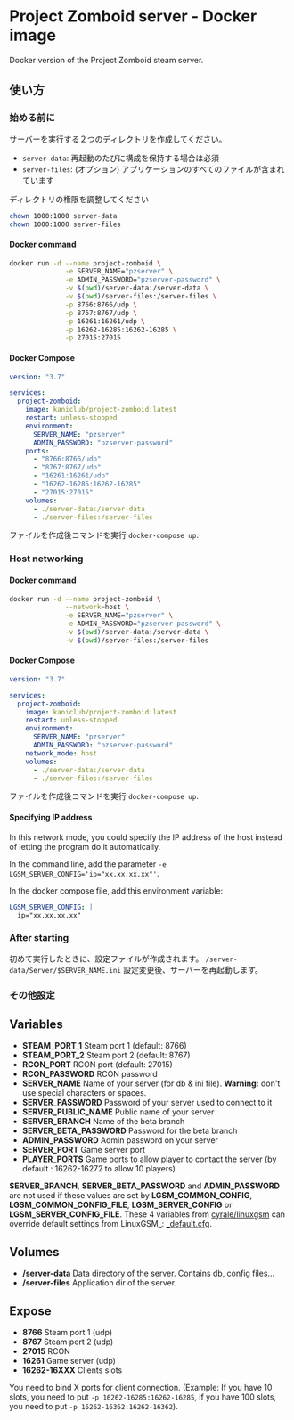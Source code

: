# Project Zomboid server - Docker image

Docker version of the Project Zomboid steam server.

## 使い方

### 始める前に

サーバーを実行する２つのディレクトリを作成してください。

- `server-data`: 再起動のたびに構成を保持する場合は必須
- `server-files`: (オプション) アプリケーションのすべてのファイルが含まれています

ディレクトリの権限を調整してください

```bash
chown 1000:1000 server-data
chown 1000:1000 server-files
```


#### Docker command

```bash
docker run -d --name project-zomboid \
              -e SERVER_NAME="pzserver" \
              -e ADMIN_PASSWORD="pzserver-password" \
              -v $(pwd)/server-data:/server-data \
              -v $(pwd)/server-files:/server-files \
              -p 8766:8766/udp \
              -p 8767:8767/udp \
              -p 16261:16261/udp \
              -p 16262-16285:16262-16285 \
              -p 27015:27015 
```

#### Docker Compose

```yaml
version: "3.7"

services:
  project-zomboid:
    image: kaniclub/project-zomboid:latest
    restart: unless-stopped
    environment:
      SERVER_NAME: "pzserver"
      ADMIN_PASSWORD: "pzserver-password"
    ports:
      - "8766:8766/udp"
      - "8767:8767/udp"
      - "16261:16261/udp"
      - "16262-16285:16262-16285"
      - "27015:27015"
    volumes:
      - ./server-data:/server-data
      - ./server-files:/server-files
```

ファイルを作成後コマンドを実行 `docker-compose up`.

### Host networking

#### Docker command

```bash
docker run -d --name project-zomboid \
              --network=host \
              -e SERVER_NAME="pzserver" \
              -e ADMIN_PASSWORD="pzserver-password" \
              -v $(pwd)/server-data:/server-data \
              -v $(pwd)/server-files:/server-files 
```

#### Docker Compose

```yaml
version: "3.7"

services:
  project-zomboid:
    image: kaniclub/project-zomboid:latest
    restart: unless-stopped
    environment:
      SERVER_NAME: "pzserver"
      ADMIN_PASSWORD: "pzserver-password"
    network_mode: host
    volumes:
      - ./server-data:/server-data
      - ./server-files:/server-files
```

ファイルを作成後コマンドを実行 `docker-compose up`.

#### Specifying IP address

In this network mode, you could specify the IP address of the host instead of letting the program do it automatically.

In the command line, add the parameter `-e LGSM_SERVER_CONFIG='ip="xx.xx.xx.xx"'`.

In the docker compose file, add this environment variable:

```yaml
LGSM_SERVER_CONFIG: |
  ip="xx.xx.xx.xx"
```

### After starting

初めて実行したときに、設定ファイルが作成されます。 `/server-data/Server/$SERVER_NAME.ini`
設定変更後、サーバーを再起動します。

### その他設定

## Variables

- **STEAM_PORT_1** Steam port 1 (default: 8766)
- **STEAM_PORT_2** Steam port 2 (default: 8767)
- **RCON_PORT** RCON port (default: 27015)
- **RCON_PASSWORD** RCON password
- **SERVER_NAME** Name of your server (for db & ini file). **Warning:** don't use special characters or spaces.
- **SERVER_PASSWORD** Password of your server used to connect to it
- **SERVER_PUBLIC_NAME** Public name of your server
- **SERVER_BRANCH** Name of the beta branch
- **SERVER_BETA_PASSWORD** Password for the beta branch
- **ADMIN_PASSWORD** Admin password on your server
- **SERVER_PORT** Game server port
- **PLAYER_PORTS** Game ports to allow player to contact the server (by default : 16262-16272 to allow 10 players)


**SERVER_BRANCH**, **SERVER_BETA_PASSWORD** and **ADMIN_PASSWORD** are not used if these values are set by **LGSM_COMMON_CONFIG**, **LGSM_COMMON_CONFIG_FILE**, **LGSM_SERVER_CONFIG** or **LGSM_SERVER_CONFIG_FILE**. These 4 variables from [cyrale/linuxgsm](https://github.com/cyrale/linuxgsm#variables) can override default settings from LinuxGSM\_: [\_default.cfg](https://github.com/GameServerManagers/LinuxGSM/blob/master/lgsm/config-default/config-lgsm/pzserver/_default.cfg).

## Volumes

- **/server-data** Data directory of the server. Contains db, config files...
- **/server-files** Application dir of the server.

## Expose

- **8766** Steam port 1 (udp)
- **8767** Steam port 2 (udp)
- **27015** RCON
- **16261** Game server (udp)
- **16262-16XXX** Clients slots

You need to bind X ports for client connection. (Example: If you have 10 slots, you need to put `-p 16262-16285:16262-16285`, if you have 100 slots, you need to put `-p 16262-16362:16262-16362`).
